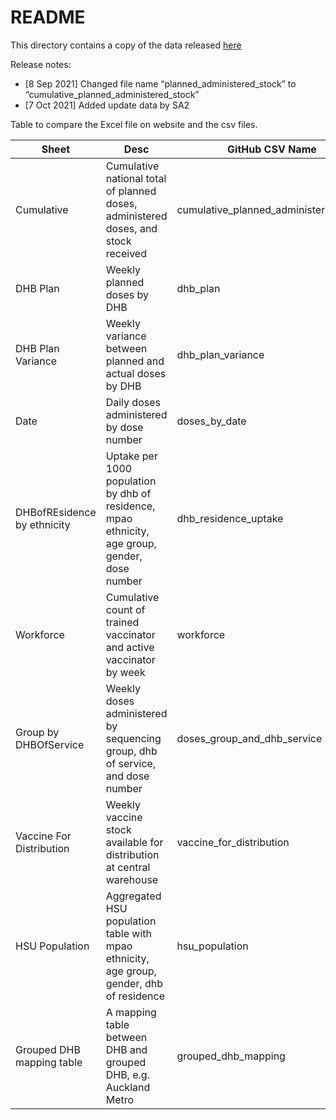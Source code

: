 # README

This directory contains a copy of the data released [here](https://www.health.govt.nz/our-work/diseases-and-conditions/covid-19-novel-coronavirus/covid-19-data-and-statistics/covid-19-vaccine-data)


Release notes:
- [8 Sep 2021] Changed file name “planned_administered_stock” to “cumulative_planned_administered_stock”
- [7 Oct 2021] Added update data by SA2

Table to compare the Excel file on website and the csv files.

| Sheet                       | Desc                                                                                           | GitHub CSV Name                       |
| --------------------------- | ---------------------------------------------------------------------------------------------- | ------------------------------------- |
| Cumulative                  | Cumulative national total of planned doses, administered doses, and stock received             | cumulative_planned_administered_stock |
| DHB Plan                    | Weekly planned doses by DHB                                                                    | dhb_plan                              |
| DHB Plan Variance           | Weekly variance between planned and actual doses by DHB                                        | dhb_plan_variance                     |
| Date                        | Daily doses administered by dose number                                                        | doses_by_date                         |
| DHBofREsidence by ethnicity | Uptake per 1000 population by dhb of residence, mpao ethnicity, age group, gender, dose number | dhb_residence_uptake                  |
| Workforce                   | Cumulative count of trained vaccinator and active vaccinator by week                           | workforce                             |
| Group by DHBOfService       | Weekly doses administered by sequencing group, dhb of service, and dose number                 | doses_group_and_dhb_service           |
| Vaccine For Distribution    | Weekly vaccine stock available for distribution at central warehouse                           | vaccine_for_distribution              |
| HSU Population              | Aggregated HSU population table with mpao ethnicity, age group, gender, dhb of residence       | hsu_population                        |
| Grouped DHB mapping table   | A mapping table between DHB and grouped DHB, e.g. Auckland Metro                               | grouped_dhb_mapping                   |
